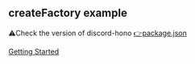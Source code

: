 ## createFactory example

⚠️Check the version of discord-hono [👉package.json](https://github.com/luisfun/discord-hono-examples/blob/main/workerd-use-factory/package.json)

[Getting Started](https://discord-hono.luis.fun/guides/start/)
